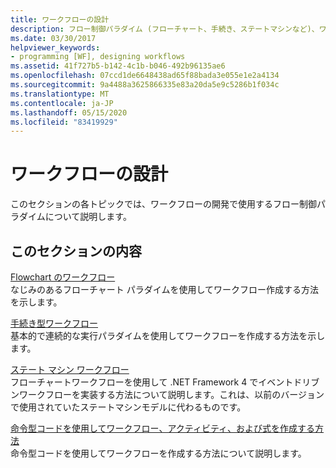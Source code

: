 ```yaml
---
title: ワークフローの設計
description: フロー制御パラダイム (フローチャート、手続き、ステートマシンなど)、ワークフロー開発、および命令型コードを使用したワークフローの作成について説明します。
ms.date: 03/30/2017
helpviewer_keywords:
- programming [WF], designing workflows
ms.assetid: 41f727b5-b142-4c1b-b046-492b96135ae6
ms.openlocfilehash: 07ccd1de6648438ad65f88bada3e055e1e2a4134
ms.sourcegitcommit: 9a4488a3625866335e83a20da5e9c5286b1f034c
ms.translationtype: MT
ms.contentlocale: ja-JP
ms.lasthandoff: 05/15/2020
ms.locfileid: "83419929"
---
```

# <a name="designing-workflows"></a>ワークフローの設計
このセクションの各トピックでは、ワークフローの開発で使用するフロー制御パラダイムについて説明します。  
  
## <a name="in-this-section"></a>このセクションの内容  
 [Flowchart のワークフロー](flowchart-workflows.md)  
 なじみのあるフローチャート パラダイムを使用してワークフロー作成する方法を示します。  
  
 [手続き型ワークフロー](procedural-workflows.md)  
 基本的で連続的な実行パラダイムを使用してワークフローを作成する方法を示します。  
  
 [ステート マシン ワークフロー](state-machine-workflows.md)  
 フローチャートワークフローを使用して .NET Framework 4 でイベントドリブンワークフローを実装する方法について説明します。これは、以前のバージョンで使用されていたステートマシンモデルに代わるものです。  
  
 [命令型コードを使用してワークフロー、アクティビティ、および式を作成する方法](authoring-workflows-activities-and-expressions-using-imperative-code.md)  
 命令型コードを使用してワークフローを作成する方法について説明します。
